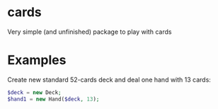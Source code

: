 # cards
Very simple (and unfinished) package to play with cards

# Examples

Create new standard 52-cards deck and deal one hand with 13 cards:
```php
$deck = new Deck;
$hand1 = new Hand($deck, 13);
```

